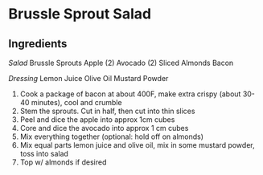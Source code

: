 # Brussle Sprout Salad

## Ingredients 

*Salad*
Brussle Sprouts
Apple (2)
Avocado (2)
Sliced Almonds
Bacon

*Dressing*
Lemon Juice
Olive Oil
Mustard Powder


1. Cook a package of bacon at about 400F, make extra crispy (about 30-40 minutes), cool and crumble
2. Stem the sprouts. Cut in half, then cut into thin slices 
3. Peel and dice the apple into approx 1cm cubes
4. Core and dice the avocado into approx 1 cm cubes
5. Mix everything together (optional: hold off on almonds)
6. Mix equal parts lemon juice and olive oil, mix in some mustard powder, toss into salad
7. Top w/ almonds if desired